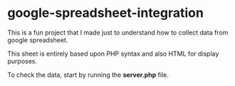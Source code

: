 # google-spreadsheet-integration

This is a fun project that I made just to understand how to collect data from google spreadsheet. 

This sheet is entirely based upon PHP syntax and also HTML for display purposes. 

To check the data, start by running the **server.php** file.
